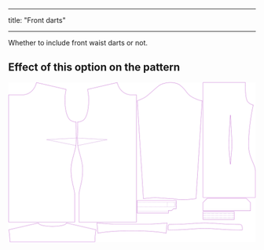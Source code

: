 ***

title: "Front darts"

***

Whether to include front waist darts or not.

## Effect of this option on the pattern

![This image shows the effect of this option by superimposing several variants that have a different value for this option](simone_frontdarts_sample.svg "Effect of this option on the pattern")
